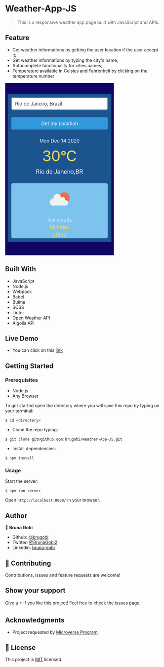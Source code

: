# Weather-App-JS

> This is a responsive weather app page built with JavaScript and APIs.

## Feature

- Get weather informations by getting the user location if the user accept it;
- Get weather informations by typing the city's name;
- Autocomplete functionality for cities names;
- Temperature available in Celsius and Fahrenheit by clicking on the temperature number


![home_page](./src/assets/weather.png)

## Built With

- JavaScript
- Node.js
- Webpack
- Babel
- Bulma
- SCSS
- Linter
- Open Weather API
- Algolia API

## Live Demo

- You can click on this [link](https://raw.githack.com/brugobi/Weather-App-JS/feature_v1/dist/index.html)

## Getting Started

### Prerequisites

- Node.js
- Any Browser

To get started open the directory where you will save this repo by typing on your terminal:

```
$ cd <directory>
```

- Clone the repo typing:

```
$ git clone git@github.com:brugobi/Weather-App-JS.git
```

- Install dependencies:

```
$ npm install
```

### Usage

Start the server:

```
$ npm run server
```

Open `http://localhost:8080/` in your browser.

## Author

👤 **Bruna Gobi**

- Github: [@brugobi](https://github.com/brugobi)
- Twitter: [@BrunaGobi2](https://twitter.com/BrunaGobi2)
- Linkedin: [bruna-gobi](https://www.linkedin.com/in/bruna-gobi/)

## 🤝 Contributing

Contributions, issues and feature requests are welcome!

## Show your support

Give a ⭐️ if you like this project!
Feel free to check the [issues page](issues/).

## Acknowledgments

- Project requested by [Microverse Program](https://www.microverse.org/).

## 📝 License

This project is [MIT](lic.url) licensed.


